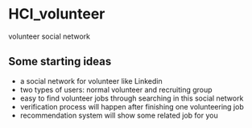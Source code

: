 # HCI_volunteer
volunteer social network

## Some starting ideas
- a social network for volunteer like Linkedin
- two types of users: normal volunteer and recruiting group
- easy to find volunteer jobs through searching in this social network
- verification process will happen after finishing one volunteering job
- recommendation system will show some related job for you
